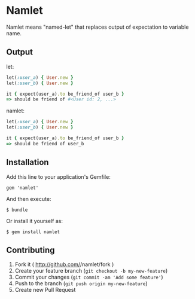 # Namlet

Namlet means "named-let" that replaces output of expectation to variable name.

## Output

let:

```ruby
let(:user_a) { User.new }
let(:user_b) { User.new }

it { expect(user_a).to be_friend_of user_b }
=> should be friend of #<User id: 2, ...>
```

namlet:

```ruby
let(:user_a) { User.new }
let(:user_b) { User.new }

it { expect(user_a).to be_friend_of user_b }
=> should be friend of user_b
```

## Installation

Add this line to your application's Gemfile:

    gem 'namlet'

And then execute:

    $ bundle

Or install it yourself as:

    $ gem install namlet

## Contributing

1. Fork it ( http://github.com/<my-github-username>/namlet/fork )
2. Create your feature branch (`git checkout -b my-new-feature`)
3. Commit your changes (`git commit -am 'Add some feature'`)
4. Push to the branch (`git push origin my-new-feature`)
5. Create new Pull Request

